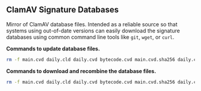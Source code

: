 ## ClamAV Signature Databases
    
Mirror of ClamAV database files. Intended as a reliable source so that systems using out-of-date versions can easily download the signature databases using common command line tools like `git`, `wget`, or `curl`.
    
__Commands to update database files.__
    
```bash
rm -f main.cvd daily.cld daily.cvd bytecode.cvd main.cvd.sha256 daily.cvd.sha256 bytecode.cvd.sha256 main.cvd.* daily.cvd.* && freshclam --user $(id -n -u) --datadir=$(pwd) --config-file=$(pwd)/freshclam.conf && split --numeric-suffixes=01 --number=10 main.cvd main.cvd. && split --numeric-suffixes=01 --number=10 daily.cvd daily.cvd. && sha256sum main.cvd &> main.cvd.sha256 && sha256sum daily.cvd &> daily.cvd.sha256 && sha256sum bytecode.cvd &> bytecode.cvd.sha256 && sha256sum -c main.cvd.sha256 daily.cvd.sha256 bytecode.cvd.sha256 &> /dev/null && [ "$(git status -s --untracked-files=no -- main.cvd.[0-1][0-9] main.cvd.sha256 daily.cvd.[0-1][0-9] daily.cvd.sha256 bytecode.cvd bytecode.cvd.sha256 | wc -l)" -ne "0" ] && { git add main.cvd.[0-1][0-9] main.cvd.sha256 daily.cvd.[0-1][0-9] daily.cvd.sha256 bytecode.cvd bytecode.cvd.sha256 && git commit -m "Database Files Updated / $(date --utc +%Y%m%d-%H%M) UTC" && git push ; } ; git checkout -- main.cvd.[0-1][0-9] main.cvd.sha256 daily.cvd.[0-1][0-9] daily.cvd.sha256 bytecode.cvd bytecode.cvd.sha256
```
    
__Commands to download and recombine the database files.__
    
```bash
rm -f main.cvd daily.cld daily.cvd bytecode.cvd main.cvd.sha256 daily.cvd.sha256 bytecode.cvd.sha256 main.cvd.* daily.cvd.* && curl -LSOs https://github.com/ladar/clamav-data/raw/main/main.cvd.[01-10] -LSOs https://github.com/ladar/clamav-data/raw/main/main.cvd.sha256 -LSOs https://github.com/ladar/clamav-data/raw/main/daily.cvd.[01-10] -LSOs https://github.com/ladar/clamav-data/raw/main/daily.cvd.sha256 -LSOs https://github.com/ladar/clamav-data/raw/main/bytecode.cvd -LSOs https://github.com/ladar/clamav-data/raw/main/bytecode.cvd.sha256 && cat main.cvd.01 main.cvd.02 main.cvd.03 main.cvd.04 main.cvd.05 main.cvd.06 main.cvd.07 main.cvd.08 main.cvd.09 main.cvd.10 > main.cvd && cat daily.cvd.01 daily.cvd.02 daily.cvd.03 daily.cvd.04 daily.cvd.05 daily.cvd.06 daily.cvd.07 daily.cvd.08 daily.cvd.09 daily.cvd.10 > daily.cvd && sha256sum -c main.cvd.sha256 daily.cvd.sha256 bytecode.cvd.sha256 || { printf "ClamAV database download failed.\n" ; rm -f main.cvd daily.cvd bytecode.cvd ; } ; rm -f main.cvd.sha256 daily.cvd.sha256 bytecode.cvd.sha256 main.cvd.* daily.cvd.* 
```

